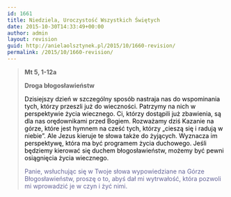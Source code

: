 ```yaml
---
id: 1661
title: Niedziela, Uroczystość Wszystkich Świętych
date: 2015-10-30T14:33:49+00:00
author: admin
layout: revision
guid: http://anielaolsztynek.pl/2015/10/1660-revision/
permalink: /2015/10/1660-revision/
---
```

> **Mt 5, 1-12a**
> 
> **Droga błogosławieństw**
> 
> <span style="color: #000000;">Dzisiejszy dzień w szczególny sposób nastraja nas do wspominania tych, którzy przeszli już do wieczności. Patrzymy na nich w perspektywie życia wiecznego. Ci, którzy dostąpili już zbawienia, są dla nas orędownikami przed Bogiem. Rozważamy dziś Kazanie na górze, które jest hymnem na cześć tych, którzy &#8222;cieszą się i radują w niebie&#8221;. Ale Jezus kieruje te słowa także do żyjących. Wyznacza im perspektywę, która ma być programem życia duchowego. Jeśli będziemy kierować się duchem błogosławieństw, możemy być pewni osiągnięcia życia wiecznego.</span>
> 
> <span style="color: #666699;">Panie, wsłuchując się w Twoje słowa wypowiedziane na Górze Błogosławieństw, proszę o to, abyś dał mi wytrwałość, która pozwoli mi wprowadzić je w czyn i żyć nimi.</span>